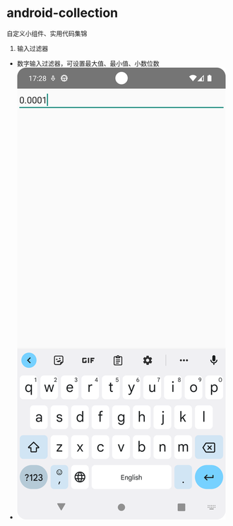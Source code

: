 # android-collection

自定义小组件、实用代码集锦

1. 输入过滤器

* 数字输入过滤器，可设置最大值、最小值、小数位数
* ![avatar](/img/Screenshot_input_filter.png)
